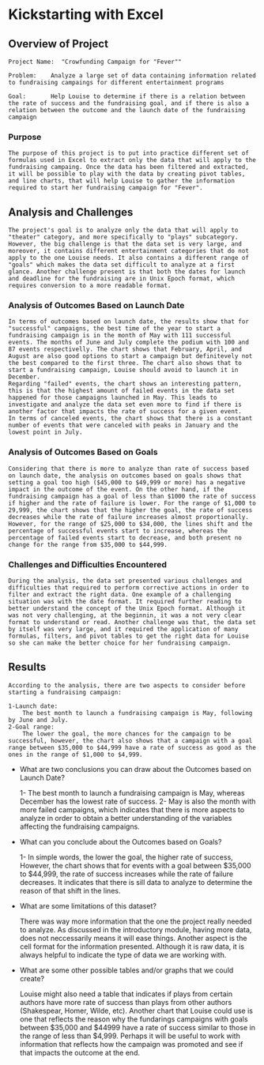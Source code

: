 # Kickstarting with Excel

## Overview of Project

	Project Name:  "Crowfunding Campaign for "Fever""
	
	Problem:	Analyze a large set of data containing information related to fundraising campaings for different entertainment programs

	Goal:		Help Louise to determine if there is a relation between the rate of success and the fundraising goal, and if there is also a relation between the outcome and the launch date of the fundraising campaign

### Purpose
	
	The purpose of this project is to put into practice different set of formulas used in Excel to extract only the data that will apply to the fundraising campaing. Once the data has been filtered and extracted, it will be possible to play with the data by creating pivot tables, and line charts, that will help Louise to gather the information required to start her fundraising campaign for "Fever".
	

## Analysis and Challenges

	The project's goal is to analyze only the data that will apply to "theater" category, and more specifically to "plays" subcategory. However, the big challenge is that the data set is very large, and moreover, it contains different entertainment categories that do not apply to the one Louise needs. It also contains a different range of "goals" which makes the data set difficult to analyze at a first glance. Another challenge present is that both the dates for launch and deadline for the fundraising are in Unix Epoch format, which requires conversion to a more readable format.

### Analysis of Outcomes Based on Launch Date

	In terms of outcomes based on launch date, the results show that for "successful" campaigns, the best time of the year to start a fundraising campaign is in the month of May with 111 successful events. The months of June and July complete the podium with 100 and 87 events respectivelly. The chart shows that February, April, and August are also good options to start a campaign but definitevely not the best compared to the first three. The chart also shows that to start a fundraising campaign, Louise should avoid to launch it in December.
	Regarding "failed" events, the chart shows an interesting pattern, this is that the highest amount of failed events in the data set happened for those campaigns launched in May. This leads to investigate and analyze the data set even more to find if there is another factor that impacts the rate of success for a given event.
	In terms of canceled events, the chart shows that there is a constant number of events that were canceled with peaks in January and the lowest point in July.

### Analysis of Outcomes Based on Goals
	
	Considering that there is more to analyze than rate of success based on launch date, the analysis on outcomes based on goals shows that setting a goal too high ($45,000 to $49,999 or more) has a negative impact in the outcome of the event. On the other hand, if the fundraising campaign has a goal of less than $1000 the rate of success if higher and the rate of failure is lower. For the range of $1,000 to 29,999, the chart shows that the higher the goal, the rate of success decreases while the rate of failure increases almost proportionally. However, for the range of $25,000 to $34,000, the lines shift and the percentage of successful events start to increase, whereas the percentage of failed events start to decrease, and both present no change for the range from $35,000 to $44,999.

### Challenges and Difficulties Encountered
	
	During the analysis, the data set presented various challenges and difficulties that required to perform corrective actions in order to filter and extract the right data. One example of a challenging situation was with the date format. It required further reading to better understand the concept of the Unix Epoch format. Although it was not very challenging, at the beginnin, it was a not very clear format to understand or read. Another challenge was that, the data set by itself was very large, and it required the application of many formulas, filters, and pivot tables to get the right data for Louise so she can make the better choice for her fundraising campaign.


## Results

	According to the analysis, there are two aspects to consider before starting a fundraising campaign:

	1-Launch date:
		The best month to launch a fundraising campaign is May, following by June and July.
	2-Goal range:
		The lower the goal, the more chances for the campaign to be successful, however, the chart also shows that a campaign with a goal range between $35,000 to $44,999 have a rate of success as good as the ones in the range of $1,000 to $4,999.

		
	
- What are two conclusions you can draw about the Outcomes based on Launch Date?

	1- The best month to launch a fundraising campaign is May, whereas December has the lowest rate of success.
	2- May is also the month with more failed campaigns, which indicates that there is more aspects to analyze in order to obtain a better understanding of the variables affecting the fundraising campaigns.

- What can you conclude about the Outcomes based on Goals?

	1- In simple words, the lower the goal, the higher rate of success, However, the chart shows that for events with a goal between $35,000 to $44,999, the rate of success increases while the rate of failure decreases. It indicates that there is sill data to analyze to determine the reason of that shift in the lines.


- What are some limitations of this dataset?

	There was way more information that the one the project really needed to analyze. As discussed in the introductory module, having more data, does not neccessarily means it will ease things.
	Another aspect is the cell format for the information presented. Although it is raw data, it is always helpful to indicate the type of data we are working with.
	

- What are some other possible tables and/or graphs that we could create?
	
	Louise might also need a table that indicates if plays from certain authors have more rate of success than plays from other authors (Shakespear, Homer, Wilde, etc). Another chart that Louise could use is one that reflects the reason why the fundarings campaigns with goals between $35,000 and $44999 have a rate of success similar to those in the range of less than $4,999. Perhaps it will be useful to work with information that reflects how the campaign was promoted and see if that impacts the outcome at the end.
